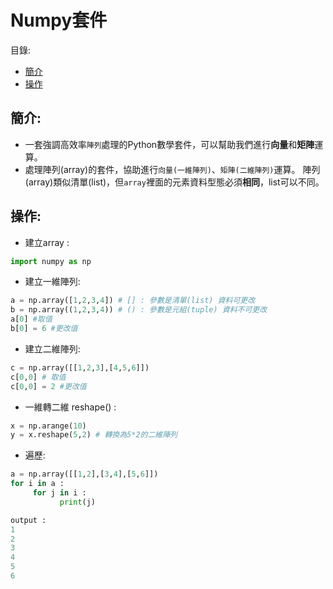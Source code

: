 Numpy套件
====

目錄:
* [簡介](#簡介)
* [操作](#操作)


簡介:
----
* 一套強調高效率`陣列`處理的Python數學套件，可以幫助我們進行**向量**和**矩陣**運算。
* 處理陣列(array)的套件，協助進行`向量(一維陣列)`、`矩陣(二維陣列)`運算。
陣列(array)類似清單(list)，但`array`裡面的元素資料型態必須**相同**，list可以不同。

操作:
---

* 建立array : 

```python
import numpy as np
```


* 建立一維陣列:

```python
a = np.array([1,2,3,4]) # [] : 參數是清單(list) 資料可更改
b = np.array((1,2,3,4)) # () : 參數是元組(tuple) 資料不可更改
a[0] #取值
b[0] = 6 #更改值
```



* 建立二維陣列:

```python
c = np.array([[1,2,3],[4,5,6]])
c[0,0] # 取值
c[0,0] = 2 #更改值
```



* 一維轉二維 reshape() :

```python
x = np.arange(10)
y = x.reshape(5,2) # 轉換為5*2的二維陣列
```

* 遍歷:

```python
a = np.array([[1,2],[3,4],[5,6]])
for i in a :
     for j in i :
           print(j)
```           

```python
output : 
1
2
3
4
5
6
```
